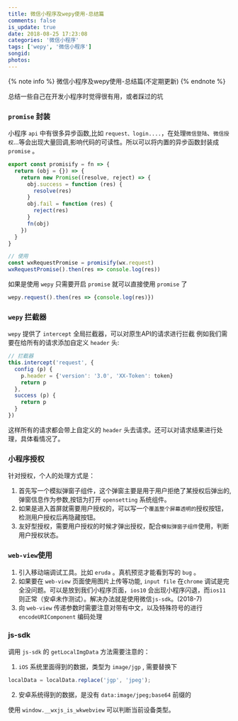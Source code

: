 ```yaml
---
title: 微信小程序及wepy使用-总结篇
comments: false
is_update: true
date: 2018-08-25 17:23:08
categories: '微信小程序'
tags: ['wepy', '微信小程序']
songid:
photos:
---
```

{% note info %} 微信小程序及wepy使用-总结篇(不定期更新) {% endnote %} 

总结一些自己在开发小程序时觉得很有用，或者踩过的坑
<!-- more -->
### `promise` 封装
小程序 `api` 中有很多异步函数,比如 `request、login....`，在处理`微信登陆`、`微信授权`...等会出现大量回调,影响代码的可读性。所以可以将内置的异步函数封装成 `promise` 。
```js
export const promisify = fn => {
  return (obj = {}) => {
    return new Promise((resolve, reject) => {
      obj.success = function (res) {
        resolve(res)
      }
      obj.fail = function (res) {
        reject(res)
      }
      fn(obj)
    })
  }
}

// 使用
const wxRequestPromise = promisify(wx.request)
wxRequestPromise().then(res => console.log(res))
```
如果是使用 `wepy` 只需要开启 `promise` 就可以直接使用 `promise` 了
```js
wepy.request().then(res => {console.log(res)})
```

### `wepy` 拦截器
`wepy` 提供了 `intercept` 全局拦截器，可以对原生API的请求进行拦截
例如我们需要在给所有的请求添加自定义 `header` 头:
```js
// 拦截器
this.intercept('request', {
  config (p) {
    p.header = {'version': '3.0', 'XX-Token': token}
    return p
  },
  success (p) {
    return p
  }
})
```
这样所有的请求都会带上自定义的 `header` 头去请求。还可以对请求结果进行处理，具体看情况了。
### 小程序授权
针对授权，个人的处理方式是：
1. 首先写一个模拟弹窗子组件，这个弹窗主要是用于用户拒绝了某授权后弹出的,弹窗信息作为参数,按钮为打开 `opensetting` 系统组件。
2. 如果是进入首屏就需要用户授权的，可以写一个`覆盖整个屏幕透明的`授权按钮，检测用户授权后再隐藏按钮。
3. 友好型授权，需要用户授权的时候才弹出授权，配合`模拟弹窗子组件`使用，判断用户授权状态。

### `web-view`使用
1. 引入移动端调试工具。比如 `eruda` 。真机预览才能看到写的 `bug` 。
2. 如果要在 `web-view` 页面使用图片上传等功能, `input file` 在`chrome` 调试是完全没问题。可以是放到我们小程序页面，`ios10` 会出现小程序闪退，而`ios11` 则正常（安卓未作测试）。解决办法就是使用微信`js-sdk`。(2018-7)
3. 向 `web-view` 传递参数时需要注意对带有中文，以及特殊符号的进行`encodeURIComponent` 编码处理

### js-sdk 
调用 `js-sdk` 的 `getLocalImgData` 方法需要注意的：
1. `iOS` 系统里面得到的数据，类型为 `image/jgp` , 需要替换下
```js
localData = localData.replace('jgp', 'jpeg');
```
2. 安卓系统得到的数据，是没有 `data:image/jpeg;base64` 前缀的  

使用 `window.__wxjs_is_wkwebview` 可以判断当前设备类型。
